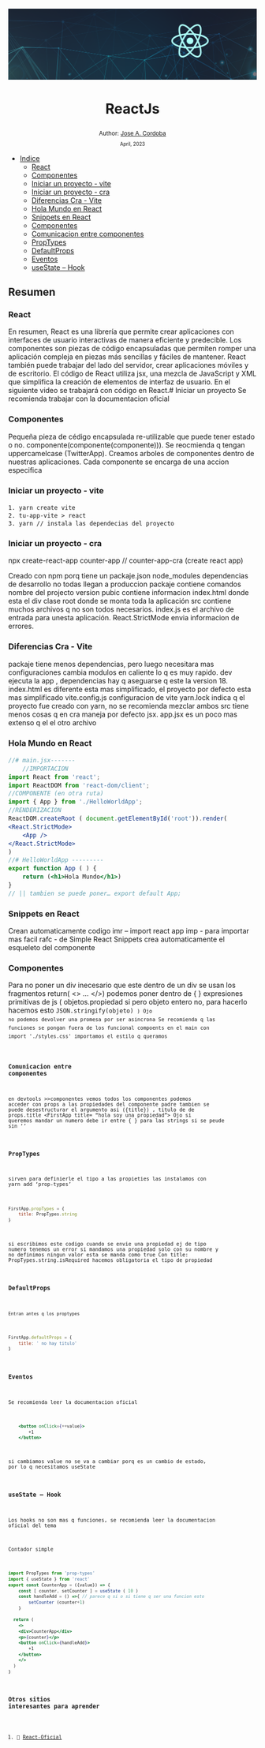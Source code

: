 <div align="center">

![Day 5](./images/banners/React_Banner.png)

  <h1> ReactJs </h1>
  

  <sub>Author:
  <a href="" target="_blank">Jose A. Cordoba</a><br>
  <small> April, 2023</small>
  </sub>
</div>

  - [Indice](##Variables_y_constantes)
    - [React](###React)
    - [Componentes](###Componentes)
    - [Iniciar un proyecto - vite](###Iniciar_un_proyecto_-_vite)
    - [Iniciar un proyecto - cra](###Iniciar_un_proyecto_-_cra)
    - [Diferencias Cra - Vite](###Diferencias_Cra_-_Vite)
    - [Hola Mundo en React](###Hola_Mundo_en_React)
    - [Snippets en React](###Snippets_en_React)
    - [Componentes](###Componentes)
    - [Comunicacion entre componentes](###Comunicacion_entre_componentes)
    - [PropTypes](###PropTypes)
    - [DefaultProps](###DefaultProps)
    - [Eventos](###Eventos)
    - [useState – Hook](###useState_–_Hook)

##  Resumen
### React 
En resumen, React es una librería que permite crear aplicaciones con interfaces de usuario interactivas de manera eficiente y predecible. Los componentes son piezas de código encapsuladas que permiten romper una aplicación compleja en piezas más sencillas y fáciles de mantener. React también puede trabajar del lado del servidor, crear aplicaciones móviles y de escritorio. El código de React utiliza jsx, una mezcla de JavaScript y XML que simplifica la creación de elementos de interfaz de usuario. En el siguiente video se trabajará con código en React.# Iniciar un proyecto
Se recomienda trabajar con la documentacion oficial

### Componentes

Pequeña pieza de cédigo encapsulada re-utilizable que puede tener estado o no. componente(componente(componente))). Se reocmienda q tengan uppercamelcase (TwitterApp). Creamos arboles de componentes dentro de nuestras aplicaciones. Cada componente se encarga de una accion especifica

### Iniciar un proyecto - vite 

	1. yarn create vite
	2. tu-app-vite > react
	3. yarn // instala las dependecias del proyecto

### Iniciar un proyecto - cra

npx create-react-app counter-app // counter-app-cra (create react app)

Creado con npm porq tiene un packaje.json
node_modules dependencias de desarrollo no todas llegan a produccion
packaje contiene comandos nombre del projecto version
pubic contiene informacion index.html donde esta el div clase root donde se monta toda la aplicación
src contiene muchos archivos q no son todos necesarios. index.js es el archivo de entrada para unesta aplicación. React.StrictMode envia informacion de errores.

### Diferencias Cra - Vite

packaje tiene menos dependencias, pero luego necesitara mas configuraciones cambia modulos en caliente lo q es muy rapido. dev ejecuta la app , dependencias hay q aseguarse q este la version 18. 
index.html es diferente esta mas simplificado, el proyecto por defecto esta mas simplificado
vite.config.js configuracion de vite
yarn.lock indica q el proyecto fue creado con yarn, no se recomienda mezclar ambos
src tiene menos cosas q en cra maneja por defecto jsx. app.jsx es un poco mas extenso q el el otro archivo

### Hola Mundo en React

```jsx
//# main.jsx-------
	//IMPORTACION
import React from 'react';
import ReactDOM from 'react-dom/client';
//COMPONENTE (en otra ruta)
import { App } from './HelloWorldApp';
//RENDERIZACION
ReactDOM.createRoot ( document.getElementById('root')).render(
<React.StrictMode>
    <App />
</React.StrictMode>
)	
//# HelloWorldApp ---------
export function App ( ) {
    return (<h1>Hola Mundo</h1>)
}
// || tambien se puede poner… export default App;
```

### Snippets en React

Crean automaticamente codigo
imr – import react app
imp - para importar mas facil 
rafc - de Simple React Snippets crea automaticamente el esqueleto del componente

### Componentes
Para no poner un div inecesario que este dentro de un div se usan los fragmentos
return( <> … </>)
podemos poner dentro de { } expresiones primitivas de js ( objetos.propiedad si pero objeto entero no, para hacerlo hacemos esto <code>JSON.stringify(objeto) <code>)
Ojo no podemos devolver una promesa por ser asincrona
Se recomienda  q las funciones se pongan fuera de los funcional compoents
en el main con import './styles.css' importamos el estilo q queramos
### Comunicacion entre componentes
en devtools >>componentes vemos todos los componentes
podemos acceder con props a las propiedades del componente padre
tambien se puede desestructurar el argumento asi ({title}) , titulo de de props.title
<FirstApp title= “hola soy una propiedad”>
Ojo si queremos mandar un numero debe ir entre { } para las strings si se peude sin ‘’

### PropTypes
sirven para definierle el tipo a las propieties las instalamos con yarn add ‘prop-types’

```jsx
FirstApp.propTypes = {
    title: PropTypes.string
}
```
si escribimos este codigo cuando se envie una propiedad ej de tipo numero tenemos un error
si mandamos una propiedad solo con su nombre y no definimos ningun valor esta se manda como true
Con title: PropTypes.string.isRequired hacemos obligatoria el tipo de propiedad
### DefaultProps
	Entran antes q los proptypes
```jsx
FirstApp.defaultProps = {
    title: ' no hay titulo'
}
```
### Eventos
Se recomienda leer la documentacion oficial

```jsx
    <button onClick={++value}>
        +1
    </button>
```
si cambiamos value no se va a cambiar porq es un cambio de estado, por lo q necesitamos useState

### useState – Hook
Los  hooks no son mas q funciones, se recomienda leer la documentacion oficial del tema

Contador simple
```jsx
import PropTypes from 'prop-types'
import { useState } from 'react'
export const CounterApp = ({value}) => {
    const [ counter, setCounter ] = useState ( 10 )
    const handleAdd = () =>{ // parece q si o si tiene q ser una funcion esto
        setCounter (counter+1)
    }

  return (
    <>
    <div>CounterApp</div>
    <p>{counter}</p>
    <button onClick={handleAdd}>
        +1
    </button>
    </>
  )
}

```


### Otros sitios interesantes para aprender

1. 📜 [React-Oficial](https://es.react.dev/ )


